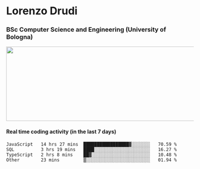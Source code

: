 # Lorenzo Drudi
### BSc Computer Science and Engineering (University of Bologna)

<img src="https://github-readme-stats.vercel.app/api?username=LorenzoDrudi&count_private=true&show_icons=true&theme=gruvbox" height=200px width=550px>

<!---Use wakatime plugins to track the coding time--->
#### Real time coding activity (in the last 7 days)
<!--START_SECTION:waka-->

```text
JavaScript   14 hrs 27 mins  █████████████████▓░░░░░░░   70.59 %
SQL          3 hrs 19 mins   ████░░░░░░░░░░░░░░░░░░░░░   16.27 %
TypeScript   2 hrs 8 mins    ██▓░░░░░░░░░░░░░░░░░░░░░░   10.48 %
Other        23 mins         ▒░░░░░░░░░░░░░░░░░░░░░░░░   01.94 %
```

<!--END_SECTION:waka-->

